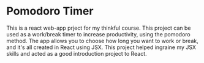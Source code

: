# Pomodoro Timer
This is a react web-app prject for my thinkful course.
This project can be used as a work/break timer to increase productivity, using the pomodoro method.
The app allows you to choose how long you want to work or break, and it's all created in React using JSX.
This project helped ingraine my JSX skills and acted as a good introduction project to React.
